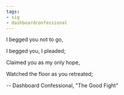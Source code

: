 ```yaml
---
tags:
- sig
- dashboardconfessional
---
```


I begged you not to go, 

I begged you, I pleaded;

Claimed you as my only hope,

Watched the floor as you retreated;

-- Dashboard Confessional, "The Good Fight"